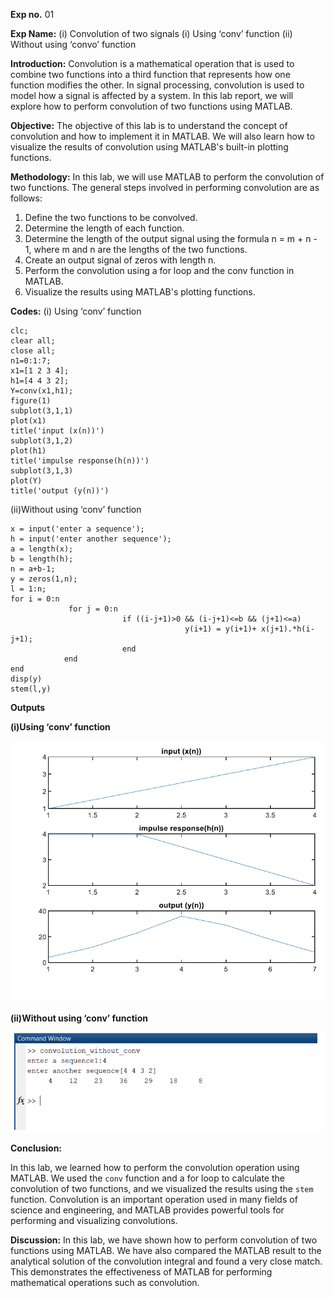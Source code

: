 **Exp no.** 01

**Exp Name:** (i) Convolution of two signals
(i) Using ‘conv’ function
(ii) Without using ‘convo’ function

**Introduction:**
 Convolution is a mathematical operation that is used to combine two functions into a third function that represents how one function modifies the other. In signal processing, convolution is used to model how a signal is affected by a system. In this lab report, we will explore how to perform convolution of two functions using MATLAB.
 
**Objective:** The objective of this lab is to understand the concept of convolution and how to implement it in MATLAB. We will also learn how to visualize the results of convolution using MATLAB's built-in plotting functions.

**Methodology:**
In this lab, we will use MATLAB to perform the convolution of two functions. The general steps involved in performing convolution are as follows:
1. Define the two functions to be convolved.
2. Determine the length of each function.
3. Determine the length of the output signal using the formula n = m + n - 1, where m and n are the lengths of the two functions.
4. Create an output signal of zeros with length n.
5. Perform the convolution using a for loop and the conv function in MATLAB.
6. Visualize the results using MATLAB's plotting functions.
 
**Codes:**
(i) Using ‘conv’ function

```
clc;
clear all;
close all;
n1=0:1:7;
x1=[1 2 3 4];
h1=[4 4 3 2];
Y=conv(x1,h1);
figure(1)
subplot(3,1,1)
plot(x1)
title('input (x(n))')
subplot(3,1,2)
plot(h1)
title('impulse response(h(n))')
subplot(3,1,3)
plot(Y)
title('output (y(n))')
```
(ii)Without using ‘conv’ function

```
x = input('enter a sequence');
h = input('enter another sequence');
a = length(x);
b = length(h);
n = a+b-1;                        
y = zeros(1,n);
l = 1:n;
for i = 0:n
             for j = 0:n
                         if ((i-j+1)>0 && (i-j+1)<=b && (j+1)<=a)
                                       y(i+1) = y(i+1)+ x(j+1).*h(i-j+1);
                         end
            end
end
disp(y)
stem(l,y)
```
**Outputs**

**(i)Using ‘conv’ function**

<img src= "./convo.PNG">

**(ii)Without using ‘conv’ function**

<img src= "./without.PNG">



**Conclusion:**

In this lab, we learned how to perform the convolution operation using MATLAB. We used the `conv` function and a for loop to calculate the convolution of two functions, and we visualized the results using the `stem` function. Convolution is an important operation used in many fields of science and engineering, and MATLAB provides powerful tools for performing and visualizing convolutions.

**Discussion:**
In this lab, we have shown how to perform convolution of two functions using MATLAB. We have also compared the MATLAB result to the analytical solution of the convolution integral and found a very close match. This demonstrates the effectiveness of MATLAB for performing mathematical operations such as convolution.


